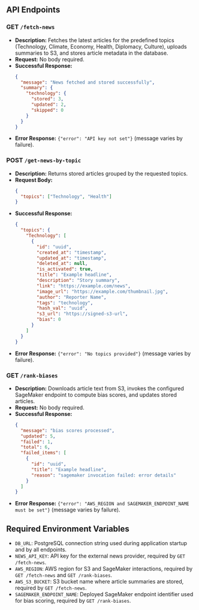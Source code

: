 ## API Endpoints

### GET `/fetch-news`
- **Description:** Fetches the latest articles for the predefined topics (Technology, Climate, Economy, Health, Diplomacy, Culture), uploads summaries to S3, and stores article metadata in the database.
- **Request:** No body required.
- **Successful Response:**
  ```json
  {
    "message": "News fetched and stored successfully",
    "summary": {
      "technology": {
        "stored": 3,
        "updated": 2,
        "skipped": 0
      }
    }
  }
  ```
- **Error Response:** `{"error": "API key not set"}` (message varies by failure).

### POST `/get-news-by-topic`
- **Description:** Returns stored articles grouped by the requested topics.
- **Request Body:**
  ```json
  {
    "topics": ["Technology", "Health"]
  }
  ```
- **Successful Response:**
  ```json
  {
    "topics": {
      "Technology": [
        {
          "id": "uuid",
          "created_at": "timestamp",
          "updated_at": "timestamp",
          "deleted_at": null,
          "is_activated": true,
          "title": "Example headline",
          "description": "Story summary",
          "link": "https://example.com/news",
          "image_url": "https://example.com/thumbnail.jpg",
          "author": "Reporter Name",
          "tags": "technology",
          "hash_val": "uuid",
          "s3_url": "https://signed-s3-url",
          "bias": 0
        }
      ]
    }
  }
  ```
- **Error Response:** `{"error": "No topics provided"}` (message varies by failure).

### GET `/rank-biases`
- **Description:** Downloads article text from S3, invokes the configured SageMaker endpoint to compute bias scores, and updates stored articles.
- **Request:** No body required.
- **Successful Response:**
  ```json
  {
    "message": "bias scores processed",
    "updated": 5,
    "failed": 1,
    "total": 6,
    "failed_items": [
      {
        "id": "uuid",
        "title": "Example headline",
        "reason": "sagemaker invocation failed: error details"
      }
    ]
  }
  ```
- **Error Response:** `{"error": "AWS_REGION and SAGEMAKER_ENDPOINT_NAME must be set"}` (message varies by failure).

## Required Environment Variables
- `DB_URL`: PostgreSQL connection string used during application startup and by all endpoints.
- `NEWS_API_KEY`: API key for the external news provider, required by `GET /fetch-news`.
- `AWS_REGION`: AWS region for S3 and SageMaker interactions, required by `GET /fetch-news` and `GET /rank-biases`.
- `AWS_S3_BUCKET`: S3 bucket name where article summaries are stored, required by `GET /fetch-news`.
- `SAGEMAKER_ENDPOINT_NAME`: Deployed SageMaker endpoint identifier used for bias scoring, required by `GET /rank-biases`.
